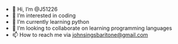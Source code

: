 - 👋 Hi, I’m @J51226
- 👀 I’m interested in coding
- 🌱 I’m currently learning python
- 💞️ I’m looking to collaborate on learning programming languages
- 📫 How to reach me via johnsingsbaritone@gmail.com

<!---
J51226/J51226 is a ✨ special ✨ repository because its `README.md` (this file) appears on your GitHub profile.
You can click the Preview link to take a look at your changes.
--->
